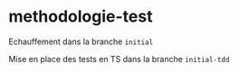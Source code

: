 # methodologie-test

Echauffement dans la branche `initial`

Mise en place des tests en TS dans la branche `initial-tdd`